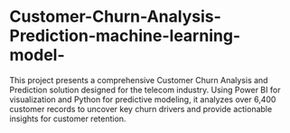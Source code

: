 # Customer-Churn-Analysis-Prediction-machine-learning-model-
This project presents a comprehensive Customer Churn Analysis and Prediction solution designed for the telecom industry. Using Power BI for visualization and Python for predictive modeling, it analyzes over 6,400 customer records to uncover key churn drivers and provide actionable insights for customer retention.
